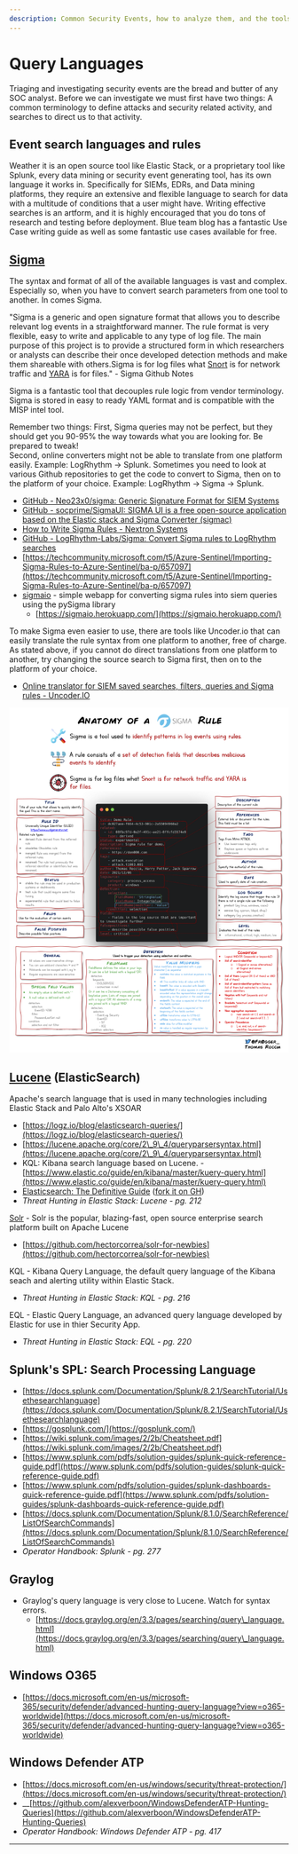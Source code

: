 ```yaml
---
description: Common Security Events, how to analyze them, and the tools to do so
---
```


# Query Languages

Triaging and investigating security events are the bread and butter of any SOC analyst. Before we can investigate we must first have two things: A common terminology to define attacks and security related activity, and searches to direct us to that activity.

## **Event search languages and rules**

Weather it is an open source tool like Elastic Stack, or a proprietary tool like Splunk, every data mining or security event generating tool, has its own language it works in. Specifically for SIEMs, EDRs, and Data mining platforms, they require an extensive and flexible language to search for data with a multitude of conditions that a user might have. Writing effective searches is an artform, and it is highly encouraged that you do tons of research and testing before deployment. Blue team blog has a fantastic Use Case writing guide as well as some fantastic use cases available for free.

## [Sigma](https://github.com/Neo23x0/sigma)

The syntax and format of all of the available languages is vast and complex. Especially so, when you have to convert search parameters from one tool to another. In comes Sigma.&#x20;

"Sigma is a generic and open signature format that allows you to describe relevant log events in a straightforward manner. The rule format is very flexible, easy to write and applicable to any type of log file. The main purpose of this project is to provide a structured form in which researchers or analysts can describe their once developed detection methods and make them shareable with others.Sigma is for log files what [Snort](https://www.snort.org/) is for network traffic and [YARA](https://github.com/VirusTotal/yara) is for files." - Sigma Github Notes

Sigma is a fantastic tool that decouples rule logic from vendor terminology. Sigma is stored in easy to ready YAML format and is compatible with the MISP intel tool.

Remember two things: First, Sigma queries may not be perfect, but they should get you 90-95% the way towards what you are looking for. Be prepared to tweak! \
Second, online converters might not be able to translate from one platform easily. Example: LogRhythm -> Splunk. Sometimes you need to look at various Github repositories to get the code to convert to Sigma, then on to the platform of your choice. Example: LogRhythm -> Sigma -> Splunk.

* [GitHub - Neo23x0/sigma: Generic Signature Format for SIEM Systems](https://github.com/Neo23x0/sigma)&#x20;
* [GitHub - socprime/SigmaUI: SIGMA UI is a free open-source application based on the Elastic stack and Sigma Converter (sigmac)](https://github.com/socprime/SigmaUI)&#x20;
* [How to Write Sigma Rules - Nextron Systems](https://www.nextron-systems.com/2018/02/10/write-sigma-rules/)
* [GitHub - LogRhythm-Labs/Sigma: Convert Sigma rules to LogRhythm searches](https://github.com/LogRhythm-Labs/Sigma)&#x20;
* [https://techcommunity.microsoft.com/t5/Azure-Sentinel/Importing-Sigma-Rules-to-Azure-Sentinel/ba-p/657097](https://techcommunity.microsoft.com/t5/Azure-Sentinel/Importing-Sigma-Rules-to-Azure-Sentinel/ba-p/657097)
* [sigmaio](https://github.com/M3NIX/sigmaio) - simple webapp for converting sigma rules into siem queries using the pySigma library
  * [https://sigmaio.herokuapp.com/](https://sigmaio.herokuapp.com/)

To make Sigma even easier to use, there are tools like Uncoder.io that can easily translate the rule syntax from one platform to another, free of charge. As stated above, if you cannot do direct translations from one platform to another, try changing the source search to Sigma first, then on to the platform of your choice.

* [Online translator for SIEM saved searches, filters, queries and Sigma rules - Uncoder.IO](https://uncoder.io/)&#x20;

![](<../.gitbook/assets/image (41).png>)

## [Lucene](https://lucene.apache.org/) (ElasticSearch)

Apache's search language that is used in many technologies including Elastic Stack and Palo Alto's XSOAR

* [https://logz.io/blog/elasticsearch-queries/](https://logz.io/blog/elasticsearch-queries/)
* [https://lucene.apache.org/core/2\_9\_4/queryparsersyntax.html](https://lucene.apache.org/core/2\_9\_4/queryparsersyntax.html)
* KQL: Kibana search language based on Lucene. - [https://www.elastic.co/guide/en/kibana/master/kuery-query.html](https://www.elastic.co/guide/en/kibana/master/kuery-query.html)
* [Elasticsearch: The Definitive Guide](https://www.elastic.co/guide/en/elasticsearch/guide/current/index.html) ([fork it on GH](https://github.com/elastic/elasticsearch-definitive-guide))
* _Threat Hunting in Elastic Stack: Lucene - pg. 212_

[Solr](https://solr.apache.org/) - Solr is the popular, blazing-fast, open source enterprise search platform built on Apache Lucene

* [https://github.com/hectorcorrea/solr-for-newbies](https://github.com/hectorcorrea/solr-for-newbies)

KQL - Kibana Query Language, the default query language of the Kibana seach and alerting utility within Elastic Stack.

* _Threat Hunting in Elastic Stack: KQL - pg. 216_

EQL - Elastic Query Language, an advanced query language developed by Elastic for use in thier Security App.

* _Threat Hunting in Elastic Stack: EQL - pg. 220_

## Splunk's SPL: Search Processing Language

* [https://docs.splunk.com/Documentation/Splunk/8.2.1/SearchTutorial/Usethesearchlanguage](https://docs.splunk.com/Documentation/Splunk/8.2.1/SearchTutorial/Usethesearchlanguage)
* [https://gosplunk.com/](https://gosplunk.com/)
* [https://wiki.splunk.com/images/2/2b/Cheatsheet.pdf](https://wiki.splunk.com/images/2/2b/Cheatsheet.pdf)
* [https://www.splunk.com/pdfs/solution-guides/splunk-quick-reference-guide.pdf](https://www.splunk.com/pdfs/solution-guides/splunk-quick-reference-guide.pdf)
* [https://www.splunk.com/pdfs/solution-guides/splunk-dashboards-quick-reference-guide.pdf](https://www.splunk.com/pdfs/solution-guides/splunk-dashboards-quick-reference-guide.pdf)
* [https://docs.splunk.com/Documentation/Splunk/8.1.0/SearchReference/ListOfSearchCommands](https://docs.splunk.com/Documentation/Splunk/8.1.0/SearchReference/ListOfSearchCommands)
* _Operator Handbook: Splunk - pg. 277_

## Graylog

* Graylog's query language is very close to Lucene. Watch for syntax errors.
  * [https://docs.graylog.org/en/3.3/pages/searching/query\_language.html](https://docs.graylog.org/en/3.3/pages/searching/query\_language.html)

## Windows O365

* [https://docs.microsoft.com/en-us/microsoft-365/security/defender/advanced-hunting-query-language?view=o365-worldwide](https://docs.microsoft.com/en-us/microsoft-365/security/defender/advanced-hunting-query-language?view=o365-worldwide)

## Windows Defender ATP

* [https://docs.microsoft.com/en-us/windows/security/threat-protection/](https://docs.microsoft.com/en-us/windows/security/threat-protection/)
* __[https://github.com/alexverboon/WindowsDefenderATP-Hunting-Queries](https://github.com/alexverboon/WindowsDefenderATP-Hunting-Queries)
* _Operator Handbook: Windows Defender ATP - pg. 417_

****
